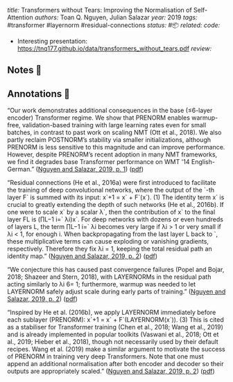 *title:* Transformers without Tears: Improving the Normalisation of Self-Attention
*authors:* Toan Q. Nguyen, Julian Salazar
*year:* 2019
*tags:* #transformer #layernorm #residual-connections 
*status:* #📦 
*related:*
*code:*
- Interesting presentation: https://tnq177.github.io/data/transformers_without_tears.pdf
*review:*

## Notes 📍

## Annotations 📖

“Our work demonstrates additional consequences in the base (≤6-layer encoder) Transformer regime. We show that PRENORM enables warmup-free, validation-based training with large learning rates even for small batches, in contrast to past work on scaling NMT (Ott et al., 2018). We also partly reclaim POSTNORM’s stability via smaller initializations, although PRENORM is less sensitive to this magnitude and can improve performance. However, despite PRENORM’s recent adoption in many NMT frameworks, we find it degrades base Transformer performance on WMT '14 English-German.” ([Nguyen and Salazar, 2019, p. 1](zotero://select/library/items/EDLX35I6)) ([pdf](zotero://open-pdf/library/items/2PAADYR7?page=1&annotation=HQ986YIT))

“Residual connections (He et al., 2016a) were first introduced to facilitate the training of deep convolutional networks, where the output of the \`-th layer F\` is summed with its input: x\`+1 = x\` + F\`(x\`). (1) The identity term x\` is crucial to greatly extending the depth of such networks (He et al., 2016b). If one were to scale x\` by a scalar λ\`, then the contribution of x\` to the final layer FL is (∏L−1 i=\` λi)x\`. For deep networks with dozens or even hundreds of layers L, the term ∏L−1 i=\` λi becomes very large if λi > 1 or very small if λi < 1, for enough i. When backpropagating from the last layer L back to \`, these multiplicative terms can cause exploding or vanishing gradients, respectively. Therefore they fix λi = 1, keeping the total residual path an identity map.” ([Nguyen and Salazar, 2019, p. 2](zotero://select/library/items/EDLX35I6)) ([pdf](zotero://open-pdf/library/items/2PAADYR7?page=2&annotation=NCSKYHZT))

“We conjecture this has caused past convergence failures (Popel and Bojar, 2018; Shazeer and Stern, 2018), with LAYERNORMs in the residual path acting similarly to λi 6= 1; furthermore, warmup was needed to let LAYERNORM safely adjust scale during early parts of training.” ([Nguyen and Salazar, 2019, p. 2](zotero://select/library/items/EDLX35I6)) ([pdf](zotero://open-pdf/library/items/2PAADYR7?page=2&annotation=RQP4GPTS))

“Inspired by He et al. (2016b), we apply LAYERNORM immediately before each sublayer (PRENORM): x\`+1 = x\` + F\`(LAYERNORM(x\`)). (3) This is cited as a stabiliser for Transformer training (Chen et al., 2018; Wang et al., 2019) and is already implemented in popular toolkits (Vaswani et al., 2018; Ott et al., 2019; Hieber et al., 2018), though not necessarily used by their default recipes. Wang et al. (2019) make a similar argument to motivate the success of PRENORM in training very deep Transformers. Note that one must append an additional normalisation after both encoder and decoder so their outputs are appropriately scaled.” ([Nguyen and Salazar, 2019, p. 2](zotero://select/library/items/EDLX35I6)) ([pdf](zotero://open-pdf/library/items/2PAADYR7?page=2&annotation=HGX5V3N6))
